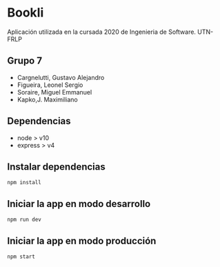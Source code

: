 # Bookli

Aplicación utilizada en la cursada 2020 de Ingenieria de Software. UTN-FRLP


## Grupo 7

 - Cargnelutti, Gustavo Alejandro
 - Figueira, Leonel Sergio
 - Soraire, Miguel Emmanuel
 - Kapko,J. Maximiliano
## Dependencias

-   node > v10
-   express > v4

## Instalar dependencias

`npm install`

## Iniciar la app en modo desarrollo

`npm run dev`

## Iniciar la app en modo producción

`npm start`
